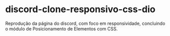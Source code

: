 # discord-clone-responsivo-css-dio
Reprodução da página do discord, com foco em responsividade, concluindo o módulo de Posicionamento de Elementos com CSS.
